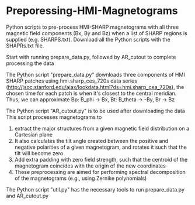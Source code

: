 # Preporessing-HMI-Magnetograms
Python scripts to pre-process HMI-SHARP magnetograms with all three magnetic field components (Bx, By and Bz) 
when a list of SHARP regions is supplied (e.g. SHARPS.txt). Download all the Python scripts with the SHAPRs.txt file.

Start with running prepare_data.py, followed by AR_cutout to complete processing the data

The Python script "prepare_data.py" 
downloads three components of HMI SHARP patches
using hmi.sharp_ces_720s data series (http://jsoc.stanford.edu/ajax/lookdata.html?ds=hmi.sharp_cea_720s), 
the chosen time for each patch is when it's closest to the central meridian. Thus, we can approximate 
Bp: B_phi -> Bx, Bt: B_theta -> -By, Br -> Bz


The Python script "AR_cutout.py" is to be used after downloading the data
This script processes magnetograms to 
1. extract the major structures from a given magnetic field distribution on a Cartesian plane
2. It also calculates the tilt angle created between the positive and negative polarities
 of a given magnetogram, and rotates it such that the tilt will become zero
3. Add extra padding with zero field strength, such that the centroid of the magnetogram 
 coincides with the origin of the new coordinates
4. These preprocessing are aimed for performing spectral decomposition of the magnetograms 
 (e.g., using Zernike polynomials)

The Python script "util.py" has the necessary tools to run prepare_data.py and AR_cutout.py
